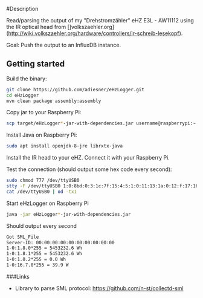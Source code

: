 #Description

Read/parsing the output of my "Drehstromzähler" eHZ E3L - AW11112 using the IR optical head from []volkszaehler.org](http://wiki.volkszaehler.org/hardware/controllers/ir-schreib-lesekopf).

Goal: Push the output to an InfluxDB instance. 

## Getting started

Build the binary:
```bash
git clone https://github.com/adiesner/eHzLogger.git
cd eHzLogger
mvn clean package assembly:assembly
```

Copy jar to your Raspberry Pi:
```bash
scp target/eHzLogger*-jar-with-dependencies.jar username@raspberrypi:~
```

Install Java on Raspberry Pi:
```bash
sudo apt install openjdk-8-jre librxtx-java
```

Install the IR head to your eHZ. Connect it with your Raspberry Pi.

Test the connection (should output some hex code every second):
```bash
sudo chmod 777 /dev/ttyUSB0
stty -F /dev/ttyUSB0 1:0:8bd:0:3:1c:7f:15:4:5:1:0:11:13:1a:0:12:f:17:16:0:0:0:0:0:0:0:0:0:0:0:0:0:0:0:0
cat /dev/ttyUSB0 | od -tx1
```

Start eHzLogger on Raspberry Pi
```bash
java -jar eHzLogger*-jar-with-dependencies.jar
```

Should output every second
```bash
Got SML_File
Server-ID: 00:00:00:00:00:00:00:00:00:00
1-0:1.8.0*255 = 5453232.6 Wh
1-0:1.8.1*255 = 5453232.6 Wh
1-0:1.8.2*255 = 0.0 Wh
1-0:16.7.0*255 = 39.9 W

```

###Links
* Library to parse SML protocol: https://github.com/n-st/collectd-sml